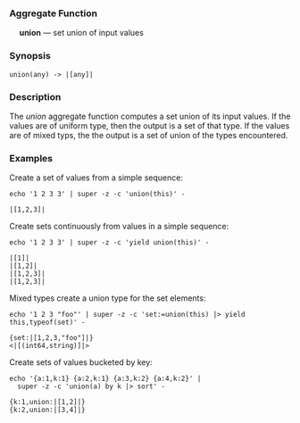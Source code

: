 ### Aggregate Function

&emsp; **union** &mdash; set union of input values

### Synopsis
```
union(any) -> |[any]|
```

### Description

The _union_ aggregate function computes a set union of its input values.
If the values are of uniform type, then the output is a set of that type.
If the values are of mixed typs, the the output is a set of union of the
types encountered.

### Examples

Create a set of values from a simple sequence:
```mdtest-command
echo '1 2 3 3' | super -z -c 'union(this)' -
```

```mdtest-output
|[1,2,3]|
```

Create sets continuously from values in a simple sequence:
```mdtest-command
echo '1 2 3 3' | super -z -c 'yield union(this)' -
```

```mdtest-output
|[1]|
|[1,2]|
|[1,2,3]|
|[1,2,3]|
```

Mixed types create a union type for the set elements:
```mdtest-command
echo '1 2 3 "foo"' | super -z -c 'set:=union(this) |> yield this,typeof(set)' -
```

```mdtest-output
{set:|[1,2,3,"foo"]|}
<|[(int64,string)]|>
```

Create sets of values bucketed by key:
```mdtest-command
echo '{a:1,k:1} {a:2,k:1} {a:3,k:2} {a:4,k:2}' |
  super -z -c 'union(a) by k |> sort' -
```

```mdtest-output
{k:1,union:|[1,2]|}
{k:2,union:|[3,4]|}
```
